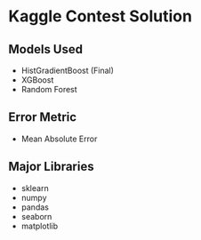 # Kaggle Contest Solution

## Models Used
- HistGradientBoost (Final)
- XGBoost
- Random Forest

## Error Metric
- Mean Absolute Error

## Major Libraries
- sklearn
- numpy
- pandas
- seaborn
- matplotlib
